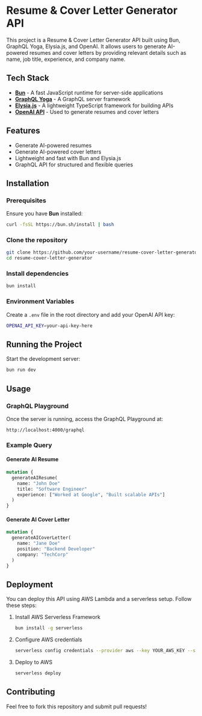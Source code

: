 # Resume & Cover Letter Generator API

This project is a Resume & Cover Letter Generator API built using Bun, GraphQL Yoga, Elysia.js, and OpenAI. It allows users to generate AI-powered resumes and cover letters by providing relevant details such as name, job title, experience, and company name.

## Tech Stack

- **[Bun](https://bun.sh/)** - A fast JavaScript runtime for server-side applications
- **[GraphQL Yoga](https://the-guild.dev/graphql/yoga-server)** - A GraphQL server framework
- **[Elysia.js](https://elysiajs.com/)** - A lightweight TypeScript framework for building APIs
- **[OpenAI API](https://platform.openai.com/)** - Used to generate resumes and cover letters

## Features

- Generate AI-powered resumes
- Generate AI-powered cover letters
- Lightweight and fast with Bun and Elysia.js
- GraphQL API for structured and flexible queries

## Installation

### Prerequisites

Ensure you have **Bun** installed:

```sh
curl -fsSL https://bun.sh/install | bash
```

### Clone the repository

```sh
git clone https://github.com/your-username/resume-cover-letter-generator.git
cd resume-cover-letter-generator
```

### Install dependencies

```sh
bun install
```

### Environment Variables

Create a `.env` file in the root directory and add your OpenAI API key:

```sh
OPENAI_API_KEY=your-api-key-here
```

## Running the Project

Start the development server:

```sh
bun run dev
```

## Usage

### GraphQL Playground

Once the server is running, access the GraphQL Playground at:

```
http://localhost:4000/graphql
```

### Example Query

#### Generate AI Resume

```graphql
mutation {
  generateAIResume(
    name: "John Doe"
    title: "Software Engineer"
    experience: ["Worked at Google", "Built scalable APIs"]
  )
}
```

#### Generate AI Cover Letter

```graphql
mutation {
  generateAICoverLetter(
    name: "Jane Doe"
    position: "Backend Developer"
    company: "TechCorp"
  )
}
```

## Deployment

You can deploy this API using AWS Lambda and a serverless setup. Follow these steps:

1. Install AWS Serverless Framework
   ```sh
   bun install -g serverless
   ```
2. Configure AWS credentials
   ```sh
   serverless config credentials --provider aws --key YOUR_AWS_KEY --secret YOUR_AWS_SECRET
   ```
3. Deploy to AWS
   ```sh
   serverless deploy
   ```

## Contributing

Feel free to fork this repository and submit pull requests!
